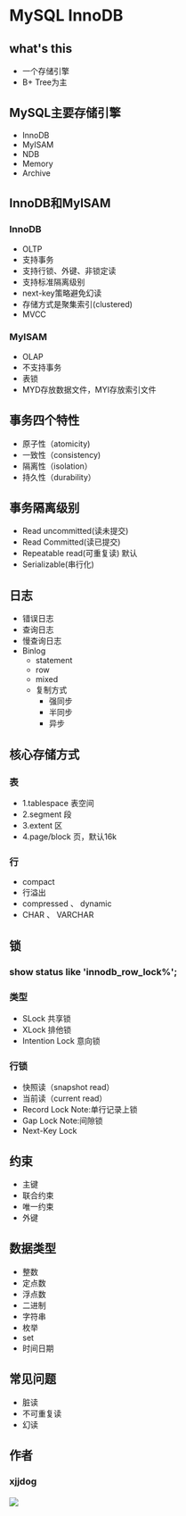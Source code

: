 # MySQL InnoDB

## what's this

- 一个存储引擎
- B+ Tree为主

## MySQL主要存储引擎

- InnoDB
- MyISAM
- NDB
- Memory
- Archive

## InnoDB和MyISAM

### InnoDB

- OLTP
- 支持事务
- 支持行锁、外键、非锁定读
- 支持标准隔离级别
- next-key策略避免幻读
- 存储方式是聚集索引(clustered)
- MVCC

### MyISAM

- OLAP
- 不支持事务
- 表锁
- MYD存放数据文件，MYI存放索引文件

## 事务四个特性

- 原子性（atomicity)
- 一致性（consistency)
- 隔离性（isolation）
- 持久性（durability）

## 事务隔离级别

- Read uncommitted(读未提交)
- Read Committed(读已提交)
- Repeatable read(可重复读) 默认
- Serializable(串行化)

## 日志

- 错误日志
- 查询日志
- 慢查询日志
- Binlog
  - statement
  - row
  - mixed
  - 复制方式
    - 强同步
    - 半同步
    - 异步

## 核心存储方式

### 表

- 1.tablespace 表空间
- 2.segment 段
- 3.extent 区
- 4.page/block 页，默认16k

### 行

- compact
- 行溢出
- compressed 、 dynamic
- CHAR 、 VARCHAR

## 锁

### show status like 'innodb_row_lock%';

### 类型

- SLock 共享锁
- XLock 排他锁
- Intention Lock 意向锁

### 行锁

- 快照读（snapshot read）
- 当前读（current read）
- Record Lock Note:单行记录上锁
- Gap Lock Note:间隙锁
- Next-Key Lock 

## 约束

- 主键
- 联合约束
- 唯一约束
- 外键


## 数据类型

- 整数
- 定点数
- 浮点数
- 二进制
- 字符串
- 枚举
- set
- 时间日期

## 常见问题

- 脏读
- 不可重复读
- 幻读


## 作者
### xjjdog
#### ![](/qrcode_for_gh_183eb256f8af_258.jpg)
